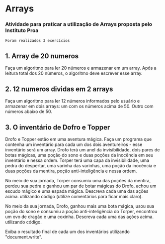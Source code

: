 # Arrays
### Atividade para praticar a utilização de Arrays proposta pelo Instituto Proa
    Foram realizados 3 exercícios
## 1. Array de 20 numeros
  Faça um algoritmo para ler 20 números e armazenar em um array. Após a leitura total dos 20 números, o algoritmo deve escrever esse array.
  
## 2. 12 numeros dividas em 2 arrays 
  Faça um algoritmo para ler 12 números informados pelo usuário e armazenar em dois arrays: um com os números acima de 50. Outro com números abaixo de 50.

## 3. O inventário de Dofro e Topper
  Drofo e Topper estão em uma aventura mágica. Faça um programa que contenha um inventário para cada um dos dois aventureiros - esse inventário será um array.
Drofo terá um anel da invisibilidade, dois pares de botas mágicas, uma poção do sono e duas poções da inocência em seu inventário e nessa ordem. 
Torper terá uma capa da invisibilidade, uma pedra do despertar,  uma varinha das varinhas, uma poção da inocência e duas poções da mentira, poção anti-inteligência e    nessa ordem. 

No meio de sua jornada, Torper consumiu uma das poções da mentira, perdeu sua pedra e ganhou um par de botar mágicas do Drofo, achou um escudo mágico e uma espada        mágica. 
Descreva cada uma das ações acima. utilizando código (utilize comentários para ficar mais claro). 

No meio da sua jornada, Drofo, ganhou mais uma bota mágica, usou sua poção do sono e consumiu a poção anti-inteligência do Torper, encontrou um ovo de dragão e uma       coxinha.
Descreva cada uma das ações acima. utilizando código.

Exiba o resultado final de cada um dos inventários utilizando "document.write". 
  
